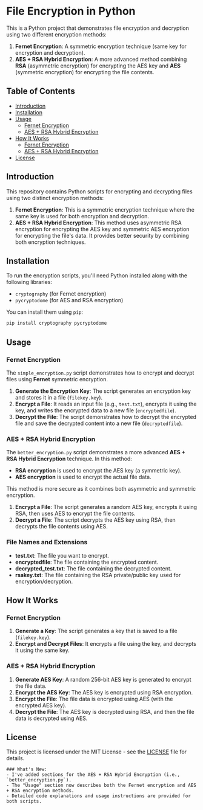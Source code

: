 # File Encryption in Python

This is a Python project that demonstrates file encryption and decryption using two different encryption methods:
1. **Fernet Encryption**: A symmetric encryption technique (same key for encryption and decryption).
2. **AES + RSA Hybrid Encryption**: A more advanced method combining **RSA** (asymmetric encryption) for encrypting the AES key and **AES** (symmetric encryption) for encrypting the file contents.

## Table of Contents
- [Introduction](#introduction)
- [Installation](#installation)
- [Usage](#usage)
  - [Fernet Encryption](#fernet-encryption)
  - [AES + RSA Hybrid Encryption](#aes--rsa-hybrid-encryption)
- [How It Works](#how-it-works)
  - [Fernet Encryption](#fernet-encryption)
  - [AES + RSA Hybrid Encryption](#aes--rsa-hybrid-encryption)
- [License](#license)

## Introduction

This repository contains Python scripts for encrypting and decrypting files using two distinct encryption methods:

1. **Fernet Encryption**: This is a symmetric encryption technique where the same key is used for both encryption and decryption.
2. **AES + RSA Hybrid Encryption**: This method uses asymmetric RSA encryption for encrypting the AES key and symmetric AES encryption for encrypting the file's data. It provides better security by combining both encryption techniques.

## Installation

To run the encryption scripts, you'll need Python installed along with the following libraries:

- `cryptography` (for Fernet encryption)
- `pycryptodome` (for AES and RSA encryption)

You can install them using `pip`:

```bash
pip install cryptography pycryptodome
```

## Usage

### Fernet Encryption

The `simple_encryption.py` script demonstrates how to encrypt and decrypt files using **Fernet** symmetric encryption.

1. **Generate the Encryption Key**: The script generates an encryption key and stores it in a file (`filekey.key`).
2. **Encrypt a File**: It reads an input file (e.g., `test.txt`), encrypts it using the key, and writes the encrypted data to a new file (`encryptedfile`).
3. **Decrypt the File**: The script demonstrates how to decrypt the encrypted file and save the decrypted content into a new file (`decryptedfile`).

### AES + RSA Hybrid Encryption

The `better_encryption.py` script demonstrates a more advanced **AES + RSA Hybrid Encryption** technique. In this method:

- **RSA encryption** is used to encrypt the AES key (a symmetric key).
- **AES encryption** is used to encrypt the actual file data.

This method is more secure as it combines both asymmetric and symmetric encryption.

1. **Encrypt a File**: The script generates a random AES key, encrypts it using RSA, then uses AES to encrypt the file contents.
2. **Decrypt a File**: The script decrypts the AES key using RSA, then decrypts the file contents using AES.

### File Names and Extensions

- **test.txt**: The file you want to encrypt.
- **encryptedfile**: The file containing the encrypted content.
- **decrypted_test.txt**: The file containing the decrypted content.
- **rsakey.txt**: The file containing the RSA private/public key used for encryption/decryption.

## How It Works

### Fernet Encryption
1. **Generate a Key**: The script generates a key that is saved to a file (`filekey.key`).
2. **Encrypt and Decrypt Files**: It encrypts a file using the key, and decrypts it using the same key.

### AES + RSA Hybrid Encryption
1. **Generate AES Key**: A random 256-bit AES key is generated to encrypt the file data.
2. **Encrypt the AES Key**: The AES key is encrypted using RSA encryption.
3. **Encrypt the File**: The file data is encrypted using AES (with the encrypted AES key).
4. **Decrypt the File**: The AES key is decrypted using RSA, and then the file data is decrypted using AES.

## License

This project is licensed under the MIT License - see the [LICENSE](LICENSE) file for details.
```
### What's New:
- I've added sections for the AES + RSA Hybrid Encryption (i.e., `better_encryption.py`).
- The "Usage" section now describes both the Fernet encryption and AES + RSA encryption methods.
- Detailed code explanations and usage instructions are provided for both scripts.